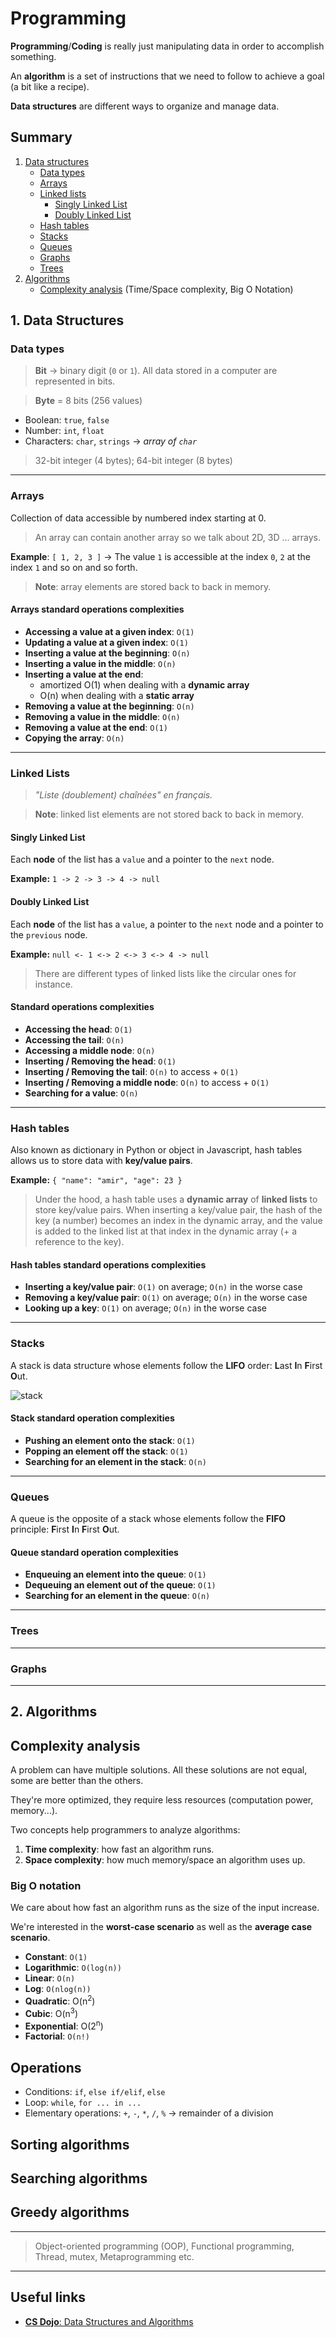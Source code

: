 # Programming

**Programming**/**Coding** is really just manipulating data in order to accomplish something.

An **algorithm** is a set of instructions that we need to follow to achieve a goal (a bit like a recipe).

**Data structures** are different ways to organize and manage data.

## Summary

1. [Data structures](#1-data-structures)
    - [Data types](#data-types)
    - [Arrays](#arrays)
    - [Linked lists](#linked-lists)
        + [Singly Linked List](#singly-linked-list)
        + [Doubly Linked List](#doubly-linked-list)
    - [Hash tables](#hash-tables)
    - [Stacks](#stacks)
    - [Queues](#queues)
    - [Graphs](#graphs)
    - [Trees](#trees)
2. [Algorithms](#2-algorithms)
    - [Complexity analysis](#complexity-analysis) (Time/Space complexity, Big O Notation)

## 1. Data Structures

### Data types

> **Bit** &rarr; binary digit (`0` or `1`). All data stored in a computer are represented in bits.

> **Byte** = 8 bits (256 values)

- Boolean: `true`, `false`
- Number: `int`, `float`
- Characters: `char`, `strings` &rarr; _array of `char`_

> 32-bit integer (4 bytes); 64-bit integer (8 bytes)

___

### Arrays

Collection of data accessible by numbered index starting at 0. 

> An array can contain another array so we talk about 2D, 3D ... arrays.

**Example**: `[ 1, 2, 3 ]` &rarr; The value `1` is accessible at the index `0`, `2` at the index `1` and so on and so forth. 

> **Note**: array elements are stored back to back in memory. 

#### Arrays standard operations complexities

- **Accessing a value at a given index**: `O(1)`
- **Updating a value at a given index**: `O(1)`
- **Inserting a value at the beginning**: `O(n)`
- **Inserting a value in the middle**: `O(n)`
- **Inserting a value at the end**:
    + amortized O(1) when dealing with a **dynamic array**
    + O(n) when dealing with a **static array**
- **Removing a value at the beginning**: `O(n)`
- **Removing a value in the middle**: `O(n)`
- **Removing a value at the end**: `O(1)`
- **Copying the array**: `O(n)`

___

### Linked Lists

> _"Liste (doublement) chaînées" en français._

> **Note**: linked list elements are not stored back to back in memory.

#### Singly Linked List

Each **node** of the list has a `value` and a pointer to the `next` node.

**Example:** `1 -> 2 -> 3 -> 4 -> null`

#### Doubly Linked List 

Each **node** of the list has a `value`, a pointer to the `next` node and a pointer to the `previous` node.

**Example:** `null <- 1 <-> 2 <-> 3 <-> 4 -> null`

> There are different types of linked lists like the circular ones for instance.  

#### Standard operations complexities

- **Accessing the head**: `O(1)`
- **Accessing the tail**: `O(n)`
- **Accessing a middle node**: `O(n)`
- **Inserting / Removing the head**: `O(1)`
- **Inserting / Removing the tail**: `O(n)` to access + `O(1)`
- **Inserting / Removing a middle node**: `O(n)` to access + `O(1)`
- **Searching for a value**: `O(n)`

___

### Hash tables

Also known as dictionary in Python or object in Javascript, hash tables allows us to store data with **key/value pairs**.

**Example:** `{ "name": "amir", "age": 23 }`

> Under the hood, a hash table uses a **dynamic array** of **linked lists** to store key/value pairs. When inserting a key/value pair, the hash of the key (a number) becomes an index in the dynamic array, and the value is added to the linked list at that index in the dynamic array (+ a reference to the key).

#### Hash tables standard operations complexities

- **Inserting a key/value pair**: `O(1)` on average; `O(n)` in the worse case
- **Removing a key/value pair**: `O(1)` on average; `O(n)` in the worse case
- **Looking up a key**: `O(1)` on average; `O(n)` in the worse case

___

### Stacks

A stack is data structure whose elements follow the **LIFO** order: **L**ast **I**n **F**irst **O**ut.

![stack](https://upload.wikimedia.org/wikipedia/commons/thumb/2/29/Data_stack.svg/220px-Data_stack.svg.png)

#### Stack standard operation complexities

- **Pushing an element onto the stack**: `O(1)`
- **Popping an element off the stack**: `O(1)`
- **Searching for an element in the stack**: `O(n)`

___

### Queues

A queue is the opposite of a stack whose elements follow the **FIFO** principle: **F**irst **I**n **F**irst **O**ut.

#### Queue standard operation complexities

- **Enqueuing an element into the queue**: `O(1)`
- **Dequeuing an element out of the queue**: `O(1)`
- **Searching for an element in the queue**: `O(n)`

___

### Trees

___

### Graphs

___

## 2. Algorithms

## Complexity analysis

A problem can have multiple solutions.
All these solutions are not equal, some are better than the others. 

They're more optimized, they require less resources (computation power, memory...).

Two concepts help programmers to analyze algorithms:

1. **Time complexity**: how fast an algorithm runs.
2. **Space complexity**: how much memory/space an algorithm uses up.

### Big O notation

We care about how fast an algorithm runs as the size of the input increase.

We're interested in the **worst-case scenario** as well as the **average case scenario**. 

- **Constant**: `O(1)`
- **Logarithmic**: `O(log(n))`
- **Linear**: `O(n)`
- **Log**: `O(nlog(n))`
- **Quadratic**: O(n<sup>2</sup>)
- **Cubic**: O(n<sup>3</sup>)
- **Exponential**: O(2<sup>n</sup>)
- **Factorial**: `O(n!)`

## Operations

- Conditions: `if`, `else if/elif`, `else`
- Loop: `while`, `for ... in ...`
- Elementary operations: `+`, `-`, `*`, `/`, `%` &rarr; remainder of a division

## Sorting algorithms

## Searching algorithms

## Greedy algorithms

___

> Object-oriented programming (OOP), Functional programming, Thread, mutex, Metaprogramming etc.
___

## Useful links

- [**CS Dojo**: Data Structures and Algorithms](https://youtube.com/playlist?list=PLBZBJbE_rGRV8D7XZ08LK6z-4zPoWzu5H)